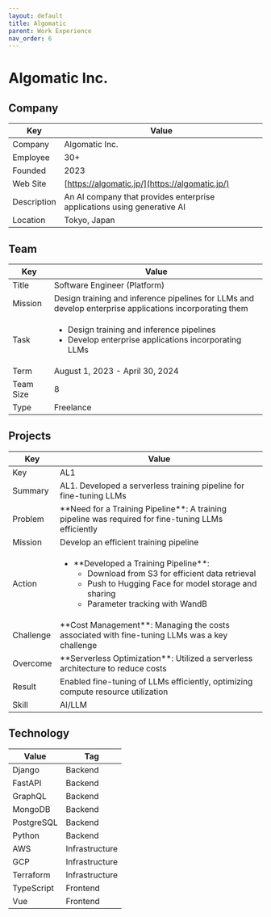 ```yaml
---
layout: default
title: Algomatic
parent: Work Experience
nav_order: 6
---
```


# Algomatic Inc.

## Company

| Key         | Value                                                                  |
| ----------- | ---------------------------------------------------------------------- |
| Company     | Algomatic Inc.                                                         |
| Employee    | 30+                                                                    |
| Founded     | 2023                                                                   |
| Web Site    | [https://algomatic.jp/](https://algomatic.jp/)                   |
| Description | An AI company that provides enterprise applications using generative AI |
| Location    | Tokyo, Japan                                                           |

## Team

<table>
  <thead>
    <tr>
      <th>Key</th>
      <th>Value</th>
    </tr>
  </thead>
  <tbody>
    <tr>
      <td>Title</td>
      <td>Software Engineer (Platform)</td>
    </tr>
    <tr>
      <td>Mission</td>
      <td>Design training and inference pipelines for LLMs and develop enterprise applications incorporating them</td>
    </tr>
    <tr>
      <td>Task</td>
      <td><ul><li>Design training and inference pipelines</li><li>Develop enterprise applications incorporating LLMs</li></ul></td>
    </tr>
    <tr>
      <td>Term</td>
      <td>August 1, 2023 - April 30, 2024</td>
    </tr>
    <tr>
      <td>Team Size</td>
      <td>8</td>
    </tr>
    <tr>
      <td>Type</td>
      <td>Freelance</td>
    </tr>
  </tbody>
</table>

## Projects

<table>
  <thead>
    <tr>
      <th>Key</th>
      <th>Value</th>
    </tr>
  </thead>
  <tbody>
    <tr>
      <td>Key</td>
      <td>AL1</td>
    </tr>
    <tr>
      <td>Summary</td>
      <td>AL1. Developed a serverless training pipeline for fine-tuning LLMs</td>
    </tr>
    <tr>
      <td>Problem</td>
      <td>**Need for a Training Pipeline**: A training pipeline was required for fine-tuning LLMs efficiently</td>
    </tr>
    <tr>
      <td>Mission</td>
      <td>Develop an efficient training pipeline</td>
    </tr>
    <tr>
      <td>Action</td>
      <td><ul><li>**Developed a Training Pipeline**:
          <ul>
            <li>Download from S3 for efficient data retrieval</li>
            <li>Push to Hugging Face for model storage and sharing</li>
            <li>Parameter tracking with WandB</li>
          </ul>
        </li></ul></td>
    </tr>
    <tr>
      <td>Challenge</td>
      <td>**Cost Management**: Managing the costs associated with fine-tuning LLMs was a key challenge</td>
    </tr>
    <tr>
      <td>Overcome</td>
      <td>**Serverless Optimization**: Utilized a serverless architecture to reduce costs</td>
    </tr>
    <tr>
      <td>Result</td>
      <td>Enabled fine-tuning of LLMs efficiently, optimizing compute resource utilization</td>
    </tr>
    <tr>
      <td>Skill</td>
      <td>AI/LLM</td>
    </tr>
  </tbody>
</table>

## Technology

| Value      | Tag            |
| ---------- | -------------- |
| Django     | Backend        |
| FastAPI    | Backend        |
| GraphQL    | Backend        |
| MongoDB    | Backend        |
| PostgreSQL | Backend        |
| Python     | Backend        |
| AWS        | Infrastructure |
| GCP        | Infrastructure |
| Terraform  | Infrastructure |
| TypeScript | Frontend       |
| Vue        | Frontend       |
